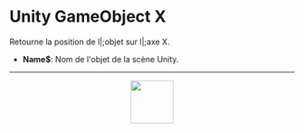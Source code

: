 # Unity GameObject X
Retourne la position de l|;objet sur l|;axe X.
- **Name&dollar;**: Nom de l'objet de la scène Unity.
---
<p align="center"><img valign="middle" width="76px" src="https://drive.google.com/uc?export=view&id=1c2KO0LJpvMS9X9CAGV6dOfciR7OWhdKA" /></p>